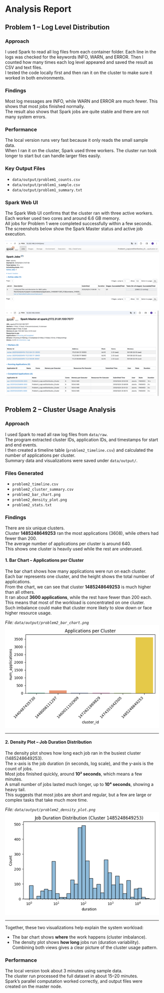 # Analysis Report

## Problem 1 – Log Level Distribution

### Approach
I used Spark to read all log files from each container folder. Each line in the logs was checked for the keywords INFO, WARN, and ERROR. Then I counted how many times each log level appeared and saved the result as CSV and text files.  
I tested the code locally first and then ran it on the cluster to make sure it worked in both environments.

### Findings
Most log messages are INFO, while WARN and ERROR are much fewer. This shows that most jobs finished normally.  
The result also shows that Spark jobs are quite stable and there are not many system errors.  

### Performance
The local version runs very fast because it only reads the small sample data.  
When I ran it on the cluster, Spark used three workers. The cluster run took longer to start but can handle larger files easily.  

### Key Output Files
- `data/output/problem1_counts.csv`
- `data/output/problem1_sample.csv`
- `data/output/problem1_summary.txt`

### Spark Web UI

The Spark Web UI confirms that the cluster ran with three active workers.  
Each worker used two cores and around 6.6 GB memory.  
All jobs for Problem 1 were completed successfully within a few seconds.  
The screenshots below show the Spark Master status and active job execution.

![Spark Job UI](s1.jpg)
![Spark Master UI](s2.jpg)

## Problem 2 – Cluster Usage Analysis

### Approach
I used Spark to read all raw log files from `data/raw`.  
The program extracted cluster IDs, application IDs, and timestamps for start and end events.  
I then created a timeline table (`problem2_timeline.csv`) and calculated the number of applications per cluster.  
Summary data and visualizations were saved under `data/output/`.

### Files Generated
- `problem2_timeline.csv`
- `problem2_cluster_summary.csv`
- `problem2_bar_chart.png`
- `problem2_density_plot.png`
- `problem2_stats.txt`

### Findings
There are six unique clusters.  
Cluster **1485248649253** ran the most applications (3608), while others had fewer than 200.  
The average number of applications per cluster is around 640.  
This shows one cluster is heavily used while the rest are underused.

#### 1. Bar Chart – Applications per Cluster
The bar chart shows how many applications were run on each cluster.  
Each bar represents one cluster, and the height shows the total number of applications.  
From the chart, we can see that cluster **1485248649253** is much higher than all others.  
It ran about **3600 applications**, while the rest have fewer than 200 each.  
This means that most of the workload is concentrated on one cluster.  
Such imbalance could make that cluster more likely to slow down or face higher resource usage.

*File: `data/output/problem2_bar_chart.png`*  
![Bar Chart](data/output/problem2_bar_chart.png)

---

#### 2. Density Plot – Job Duration Distribution
The density plot shows how long each job ran in the busiest cluster (1485248649253).  
The x-axis is the job duration (in seconds, log scale), and the y-axis is the count of jobs.  
Most jobs finished quickly, around **10² seconds**, which means a few minutes.  
A small number of jobs lasted much longer, up to **10⁴ seconds**, showing a heavy tail.  
This suggests that most jobs are short and regular, but a few are large or complex tasks that take much more time.  

*File: `data/output/problem2_density_plot.png`*  
![Density Plot](data/output/problem2_density_plot.png)

---

Together, these two visualizations help explain the system workload:
- The bar chart shows **where** the work happens (cluster imbalance).  
- The density plot shows **how long** jobs run (duration variability).  
Combining both views gives a clear picture of the cluster usage pattern.

### Performance
The local version took about 3 minutes using sample data.  
The cluster run processed the full dataset in about 15–20 minutes.  
Spark’s parallel computation worked correctly, and output files were created on the master node.

